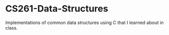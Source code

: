 # CS261-Data-Structures
Implementations of common data structures using C that I learned about in class.
